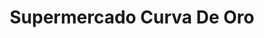 ---
title: "Supermercado Curva De Oro"
url: /villa-elisa/supermercado-curva-de-oro/
shop: Supermarkt
---